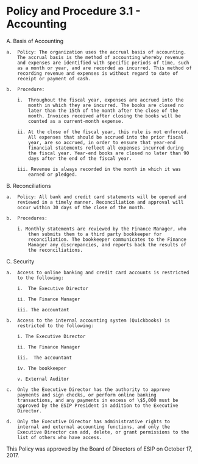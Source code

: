 **Policy and Procedure 3.1 - Accounting**
=========================================

A.  Basis of Accounting

    a.  Policy: The organization uses the accrual basis of accounting.
        The accrual basis is the method of accounting whereby revenue
        and expenses are identified with specific periods of time, such
        as a month or year, and are recorded as incurred. This method of
        recording revenue and expenses is without regard to date of
        receipt or payment of cash.

    b.  Procedure:

        i.  Throughout the fiscal year, expenses are accrued into the
            month in which they are incurred. The books are closed no
            later than the 15th of the month after the close of the
            month. Invoices received after closing the books will be
            counted as a current-month expense.

        ii. At the close of the fiscal year, this rule is not enforced.
            All expenses that should be accrued into the prior fiscal
            year, are so accrued, in order to ensure that year-end
            financial statements reflect all expenses incurred during
            the fiscal year. Year-end books are closed no later than 90
            days after the end of the fiscal year.

        iii. Revenue is always recorded in the month in which it was
            earned or pledged.

B.  Reconciliations

    a.  Policy: All bank and credit card statements will be opened and
        reviewed in a timely manner. Reconciliation and approval will
        occur within 30 days of the close of the month.

    b.  Procedures:

        i. Monthly statements are reviewed by the Finance Manager, who
            then submits them to a third party bookkeeper for
            reconciliation. The bookkeeper communicates to the Finance
            Manager any discrepancies, and reports back the results of
            the reconciliations.

C.  Security

    a.  Access to online banking and credit card accounts is restricted
        to the following:

        i.  The Executive Director

        ii. The Finance Manager

        iii. The accountant

    b.  Access to the internal accounting system (Quickbooks) is
        restricted to the following:

        i. The Executive Director

        ii. The Finance Manager

        iii.  The accountant

        iv. The bookkeeper

        v. External Auditor

    c.  Only the Executive Director has the authority to approve
        payments and sign checks, or perform online banking
        transactions, and any payments in excess of \$5,000 must be
        approved by the ESIP President in addition to the Executive
        Director.

    d.  Only the Executive Director has administrative rights to
        internal and external accounting functions, and only the
        Executive Director can add, delete, or grant permissions to the
        list of others who have access.

This Policy was approved by the Board of Directors of ESIP on October
17, 2017.

####
